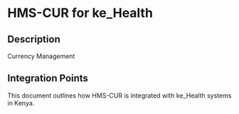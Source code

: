 # HMS-CUR for ke_Health

## Description

Currency Management

## Integration Points

This document outlines how HMS-CUR is integrated with ke_Health systems in Kenya.
